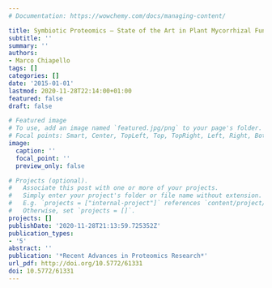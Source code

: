 ```yaml
---
# Documentation: https://wowchemy.com/docs/managing-content/

title: Symbiotic Proteomics – State of the Art in Plant Mycorrhizal Fungi Interactions
subtitle: ''
summary: ''
authors:
- Marco Chiapello
tags: []
categories: []
date: '2015-01-01'
lastmod: 2020-11-28T22:14:00+01:00
featured: false
draft: false

# Featured image
# To use, add an image named `featured.jpg/png` to your page's folder.
# Focal points: Smart, Center, TopLeft, Top, TopRight, Left, Right, BottomLeft, Bottom, BottomRight.
image:
  caption: ''
  focal_point: ''
  preview_only: false

# Projects (optional).
#   Associate this post with one or more of your projects.
#   Simply enter your project's folder or file name without extension.
#   E.g. `projects = ["internal-project"]` references `content/project/deep-learning/index.md`.
#   Otherwise, set `projects = []`.
projects: []
publishDate: '2020-11-28T21:13:59.725352Z'
publication_types:
- '5'
abstract: ''
publication: '*Recent Advances in Proteomics Research*'
url_pdf: http://doi.org/10.5772/61331
doi: 10.5772/61331
---
```

